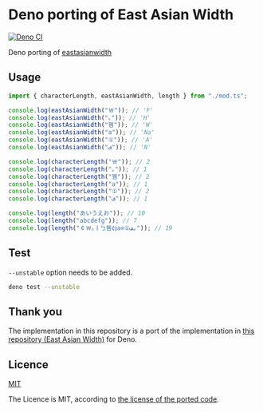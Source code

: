 # Deno porting of East Asian Width

[![Deno CI](https://github.com/shinshin86/deno_eastasianwidth/actions/workflows/main.yml/badge.svg)](https://github.com/shinshin86/deno_eastasianwidth/actions/workflows/main.yml)

Deno porting of [eastasianwidth](https://github.com/komagata/eastasianwidth)

## Usage

```typescript
import { characterLength, eastAsianWidth, length } from "./mod.ts";

console.log(eastAsianWidth("￦")); // 'F'
console.log(eastAsianWidth("｡")); // 'H'
console.log(eastAsianWidth("뀀")); // 'W'
console.log(eastAsianWidth("a")); // 'Na'
console.log(eastAsianWidth("①")); // 'A'
console.log(eastAsianWidth("ف")); // 'N'

console.log(characterLength("￦")); // 2
console.log(characterLength("｡")); // 1
console.log(characterLength("뀀")); // 2
console.log(characterLength("a")); // 1
console.log(characterLength("①")); // 2
console.log(characterLength("ف")); // 1

console.log(length("あいうえお")); // 10
console.log(length("abcdefg")); // 7
console.log(length("￠￦｡ￜㄅ뀀¢⟭a⊙①بف")); // 19
```

## Test

`--unstable` option needs to be added.

```sh
deno test --unstable
```

## Thank you

The implementation in this repository is a port of the implementation in
[this repository (East Asian Width)](https://github.com/komagata/eastasianwidth)
for Deno.

## Licence

[MIT](https://github.com/shinshin86/deno_eastasianwidth/blob/main/LICENSE)

The Licence is MIT, according to
[the license of the ported code](https://github.com/komagata/eastasianwidth/blob/master/package.json).
